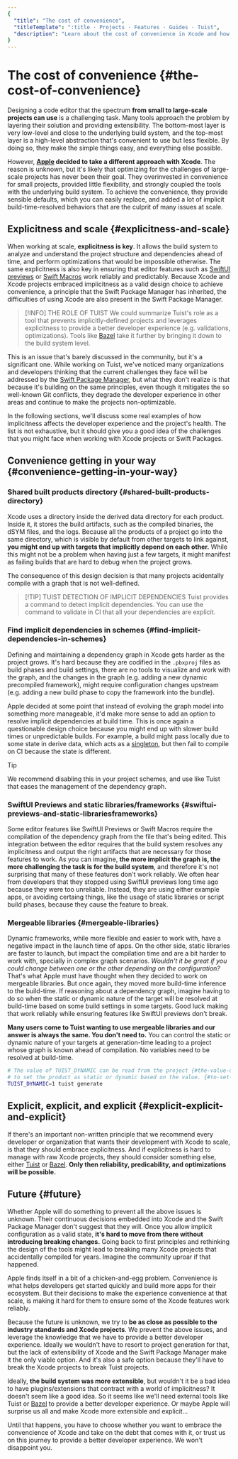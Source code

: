 ```yaml
---
{
  "title": "The cost of convenience",
  "titleTemplate": ":title · Projects · Features · Guides · Tuist",
  "description": "Learn about the cost of convenience in Xcode and how Tuist helps you prevent the issues that come with it."
}
---
```

# The cost of convenience {#the-cost-of-convenience}

Designing a code editor that the spectrum **from small to large-scale projects can use** is a challenging task.
Many tools approach the problem by layering their solution and providing extensibility. The bottom-most layer is very low-level and close to the underlying build system, and the top-most layer is a high-level abstraction that's convenient to use but less flexible.
By doing so, they make the simple things easy, and everything else possible.

However,
**[Apple](https://www.apple.com) decided to take a different approach with Xcode**.
The reason is unknown, but it's likely that optimizing for the challenges of large-scale projects has never been their goal.
They overinvested in convenience for small projects,
provided little flexibility,
and strongly coupled the tools with the underlying build system.
To achieve the convenience, they provide sensible defaults, which you can easily replace,
and added a lot of implicit build-time-resolved behaviors that are the culprit of many issues at scale.

## Explicitness and scale {#explicitness-and-scale}

When working at scale, **explicitness is key**.
It allows the build system to analyze and understand the project structure and dependencies ahead of time,
and perform optimizations that would be impossible otherwise.
The same explicitness is also key in ensuring that editor features such as [SwiftUI previews](https://developer.apple.com/documentation/swiftui/previews-in-xcode) or [Swift Macros](https://docs.swift.org/swift-book/documentation/the-swift-programming-language/macros/) work reliably and predictably.
Because Xcode and Xcode projects embraced implicitness as a valid design choice to achieve convenience,
a principle that the Swift Package Manager has inherited,
the difficulties of using Xcode are also present in the Swift Package Manager.

> [!INFO] THE ROLE OF TUIST
> We could summarize Tuist's role as a tool that prevents implicitly-defined projects and leverages explicitness to provide a better developer experience (e.g. validations, optimizations). Tools like [Bazel](https://bazel.build) take it further by bringing it down to the build system level.

This is an issue that's barely discussed in the community, but it's a significant one.
While working on Tuist,
we've noticed many organizations and developers thinking that the current challenges they face will be addressed by the [Swift Package Manager](https://www.swift.org/documentation/package-manager/),
but what they don't realize is that because it's building on the same principles,
even though it mitigates the so well-known Git conflicts,
they degrade the developer experience in other areas and continue to make the projects non-optimizable.

In the following sections, we'll discuss some real examples of how implicitness affects the developer experience and the project's health. The list is not exhaustive, but it should give you a good idea of the challenges that you might face when working with Xcode projects or Swift Packages.

## Convenience getting in your way {#convenience-getting-in-your-way}

### Shared built products directory {#shared-built-products-directory}

Xcode uses a directory inside the derived data directory for each product.
Inside it, it stores the build artifacts, such as the compiled binaries, the dSYM files, and the logs.
Because all the products of a project go into the same directory,
which is visible by default from other targets to link against,
**you might end up with targets that implicitly depend on each other.**
While this might not be a problem when having just a few targets,
it might manifest as failing builds that are hard to debug when the project grows.

The consequence of this design decision is that many projects acidentally compile with a graph that is not well-defined.

> [!TIP] TUIST DETECTION OF IMPLICIT DEPENDENCIES
> Tuist provides a <LocalizedLink href="/guides/features/inspect/implicit-dependencies">command</LocalizedLink> to detect implicit dependencies. You can use the command to validate in CI that all your dependencies are explicit.

### Find implicit dependencies in schemes {#find-implicit-dependencies-in-schemes}

Defining and maintaining a dependency graph in Xcode gets harder as the project grows.
It's hard because they are codified in the `.pbxproj` files as build phases and build settings,
there are no tools to visualize and work with the graph,
and the changes in the graph (e.g. adding a new dynamic precompiled framework),
might require configuration changes upstream (e.g. adding a new build phase to copy the framework into the bundle).

Apple decided at some point that instead of evolving the graph model into something more manageable,
it'd make more sense to add an option to resolve implicit dependencies at build time.
This is once again a questionable design choice because you might end up with slower build times or unpredictable builds.
For example, a build might pass locally due to some state in derive data,
which acts as a [singleton](https://en.wikipedia.org/wiki/Singleton_pattern),
but then fail to compile on CI because the state is different.

> [!TIP]
> We recommend disabling this in your project schemes, and use like Tuist that eases the management of the dependency graph.

### SwiftUI Previews and static libraries/frameworks {#swiftui-previews-and-static-librariesframeworks}

Some editor features like SwiftUI Previews or Swift Macros require the compilation of the dependency graph from the file that's being edited. This integration between the editor requires that the build system resolves any implicitness and output the right artifacts that are necessary for those features to work. As you can imagine, **the more implicit the graph is, the more challenging the task is for the build system**, and therefore it's not surprising that many of these features don't work reliably. We often hear from developers that they stopped using SwiftUI previews long time ago because they were too unreliable. Instead, they are using either example apps, or avoiding certaing things, like the usage of static libraries or script build phases, because they cause the feature to break.

### Mergeable libraries {#mergeable-libraries}

Dynamic frameworks, while more flexible and easier to work with, have a negative impact in the launch time of apps. On the other side, static libraries are faster to launch, but impact the compilation time and are a bit harder to work with, specially in complex graph scenarios. *Wouldn't it be great if you could change between one or the other depending on the configuration?* That's what Apple must have thought when they decided to work on mergeable libraries. But once again, they moved more build-time inference to the build-time. If reasoning about a dependency graph, imagine having to do so when the static or dynamic nature of the target will be resolved at build-time based on some build settings in some targets. Good luck making that work reliably while ensuring features like SwiftUI previews don't break.

**Many users come to Tuist wanting to use mergeable libraries and our answer is always the same. You don't need to.** You can control the static or dynamic nature of your targets at generation-time leading to a project whose graph is known ahead of compilation. No variables need to be resolved at build-time.

```bash
# The value of TUIST_DYNAMIC can be read from the project {#the-value-of-tuist_dynamic-can-be-read-from-the-project}
# to set the product as static or dynamic based on the value. {#to-set-the-product-as-static-or-dynamic-based-on-the-value}
TUIST_DYNAMIC=1 tuist generate
```

## Explicit, explicit, and explicit {#explicit-explicit-and-explicit}

If there's an important non-written principle that we recommend every developer or organization that wants their development with Xcode to scale, is that they should embrace explicitness. And if explicitness is hard to manage with raw Xcode projects, they should consider something else, either [Tuist](https://tuist.io) or [Bazel](https://bazel.build). **Only then reliability, predicability, and optimizations will be possible.**

## Future {#future}

Whether Apple will do something to prevent all the above issues is unknown.
Their continuous decisions embedded into Xcode and the Swift Package Manager don't suggest that they will.
Once you allow implicit configuration as a valid state,
**it's hard to move from there without introducing breaking changes.**
Going back to first principles and rethinking the design of the tools might lead to breaking many Xcode projects that accidentally compiled for years. Imagine the community uproar if that happened.

Apple finds itself in a bit of a chicken-and-egg problem.
Convenience is what helps developers get started quickly and build more apps for their ecosystem.
But their decisions to make the experience convenience at that scale,
is making it hard for them to ensure some of the Xcode features work reliably.

Because the future is unknown,
we try to **be as close as possible to the industry standards and Xcode projects**.
We prevent the above issues,
and leverage the knowledge that we have to provide a better developer experience.
Ideally we wouldn't have to resort to project generation for that,
but the lack of extensibility of Xcode and the Swift Package Manager make it the only viable option.
And it's also a safe option because they'll have to break the Xcode projects to break Tuist projects.

Ideally, **the build system was more extensible**,
but wouldn't it be a bad idea to have plugins/extensions that contract with a world of implicitness?
It doesn't seem like a good idea.
So it seems like we'll need external tools like Tuist or [Bazel](https://bazel.build) to provide a better developer experience.
Or maybe Apple will surprise us all and make Xcode more extensible and explicit...

Until that happens, you have to choose whether you want to embrace the convencience of Xcode and take on the debt that comes with it, or trust us on this journey to provide a better developer experience.
We won't disappoint you.
